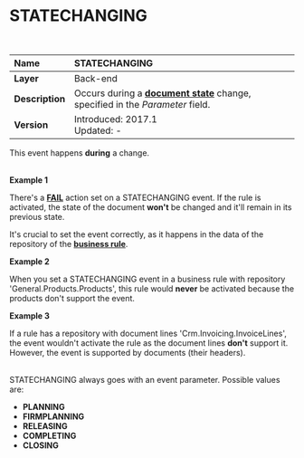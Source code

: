 # STATECHANGING

<br>

|Name| STATECHANGING
|:----|:----
|**Layer**| Back-end
|**Description**| Occurs during a **[document state](https://docs.erp.net/tech/concepts/documents/states.html)** change, specified in the _Parameter_ field.
|**Version**| Introduced: 2017.1 <br> Updated: -

This event happens **during** a change. <br><br>

**Example 1**

There's a **[FAIL](https://docs.erp.net/tech/advanced/user-business-rules/action-types/fail.html)** action set on a STATECHANGING event. If the rule is activated, the state of the document **won't** be changed and it'll remain in its previous state.

It's crucial to set the event correctly, as it happens in the data of the repository of the **[business rule](https://docs.erp.net/tech/advanced/user-business-rules/index.html)**. 

**Example 2**

When you set а STATECHANGING event in a business rule with repository 'General.Products.Products', this rule would **never** be activated because the products don't support the event. 

**Example 3**

If a rule has a repository with document lines 'Crm.Invoicing.InvoiceLines', the event wouldn't activate the rule as the document lines **don't** support it. However, the event is supported by documents (their headers). <br><br>

STATECHANGING always goes with an event parameter. Possible values are:

- **PLANNING**
- **FIRMPLANNING**
- **RELEASING**
- **COMPLETING**
- **CLOSING**
